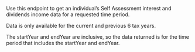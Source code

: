 <p>Use this endpoint to get an individual’s Self Assessment interest and dividends income data for a requested time period.</p>
<p>Data is only available for the current and previous 6 tax years.</p>
<p>The startYear and endYear are inclusive, so the data returned is for the time period that includes the startYear and endYear.</p>